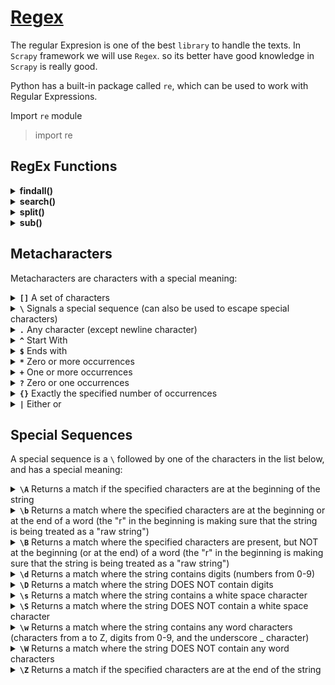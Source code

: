 # [Regex](https://www.w3schools.com/python/python_regex.asp)
The regular Expresion is one of the best `library` to handle the texts. In `Scrapy` framework we will use `Regex`. so its better have good knowledge in `Scrapy` is really good.

Python has a built-in package called `re`, which can be used to work with Regular Expressions.

Import `re` module

> import re 

## RegEx Functions
<details>
  <summary><b>findall()</b></summary>

  Returns a list containing `all matches`

  `re.findall(str, str) -> list`

```
import re

txt = "The rain in Spain"
x = re.findall("ai", txt)
print(x)
```
output
```
['ai', 'ai']
```
</details>
    
<details>
  <summary><b>search()</b></summary>

  Returns a `Match object` if there is a match anywhere in the string

  If there is more than one match, only the `first occurrence` of the match will be returned.

  If no matches are found, the value `None` is returned.

  ```
import re

txt = "The rain in Spain"
x = re.search("\s", txt)

print("Match Object -->",x) 
```
output
```
Match Object --> <re.Match object; span=(3, 4), match=' '>
```
</details>


<details>
  <summary><b>split()</b></summary>

  Returns a `list` where the string has been split at each match

  You can control the number of occurrences by specifying the `maxsplit` as `third` positional parameter

  ```
import re

txt = "The rain in Spain"
x = re.split("\s", txt)
print(x
```
Output
```
['The', 'rain', 'in', 'Spain']
```
</details>




<details>
  <summary><b>sub()</b></summary>
  
  The `sub()` function replaces the matches with the text of your choice:

  ```
import re

#Replace all white-space characters with the digit "9":

txt = "The rain in Spain"
x = re.sub("\s", "9", txt)
print(x)
```
Output
```
The9rain9in9Spain
```
</details>

## Metacharacters
Metacharacters are characters with a special meaning:

<details>
  <summary><b><code>[]</code></b> A set of characters</summary>

  Example: `[a-m]`
  ```
import re

txt = "The rain in Spain"

#Find all lower case characters alphabetically between "a" and "m":

x = re.findall("[a-m]", txt)
print(x)
```
Output
```
['h', 'e', 'a', 'i', 'i', 'a', 'i']
```
</details>


<details>
  <summary><b><code>\</code></b>   Signals a special sequence (can also be used to escape special characters)</summary>
  
  ```
import re

txt = "That will be 59 dollars"

#Find all digit characters:

x = re.findall("\d", txt)
print(x)
```
Output
```
['5', '9']
```
</details>


<details>
  <summary><b><code>.</code></b> Any character (except newline character)	</summary>
  
  ```
import re

txt = "hello planet"

#Search for a sequence that starts with "he", followed by two (any) characters, and an "o":

x = re.findall("he..o", txt)
print(x)
```
Output
```
['hello']
```
  
</details>


<details>
  <summary><b><code>^</code></b>   Start With</summary>

```
import re
txt = "hello world"
x = re.findall("^hello", txt)
print(x)
```
Output
```
["hello"]
```
</details>


<details>
  <summary><b><code>$</code></b>   Ends with</summary>

```
import re

txt = "hello world"
x = re.findall("world$", txt )
print(x)
```
Output
```
["world"]
```
</details>

<details>
  <summary><b><code>*</code></b>   Zero or more occurrences</summary>


```
import re

txt = "hello planet"

#Search for a sequence that starts with "he", followed by 0 or more  (any) characters, and an "o":

x = re.findall("he.*o", txt)

print(x)

```
Output
```
['hello']
```
</details>


<details>
  <summary><b><code>+</code></b> One or more occurrences</summary>

```
import re

txt = "hello planet"

#Search for a sequence that starts with "he", followed by 1 or more  (any) characters, and an "o":

x = re.findall("he.+o", txt)

print(x)
```
Output
```
['hello']
```
</details>




<details>
  <summary><b><code>?</code></b> Zero or one occurrences</summary>

```
import re

txt = "hello planet"

#Search for a sequence that starts with "he", followed by 0 or 1  (any) character, and an "o":

x = re.findall("he.?o", txt)

print(x)

#This time we got no match, because there were not zero, not one, but two characters between "he" and the "o"
```
Output
```
[]
```
  
</details>


<details>
  <summary><b><code>{}</code></b> Exactly the specified number of occurrences	</summary>

  ```
import re

txt = "hello planet"

#Search for a sequence that starts with "he", followed excactly 2 (any) characters, and an "o":

x = re.findall("he.{2}o", txt)

print(x)
```
Output
```
['hello']
```
</details>

<details>
  <summary><b><code>|</code></b> Either or</summary>

  ```
import re

txt = "The rain in Spain falls mainly in the plain!"

#Check if the string contains either "falls" or "stays":

x = re.findall("falls|stays", txt)

print(x)

if x:
  print("Yes, there is at least one match!")
else:
  print("No match")
```
Output
```
['falls']
Yes, there is at least one match!
```
</details>


## Special Sequences
A special sequence is a `\` followed by one of the characters in the list below, and has a special meaning:

<details>
  <summary><b><code>\A</code></b> Returns a match if the specified characters are at the beginning of the string	</summary>

  This is same like `^` Starts with

  ```
import re

txt = "The rain in Spain"

#Check if the string starts with "The":

x = re.findall("\AThe", txt)

print(x)

if x:
  print("Yes, there is a match!")
else:
  print("No match")

```
Output
```
['The']
Yes, there is a match!
```
</details>



<details>
  <summary><b><code>\b</code></b> Returns a match where the specified characters are at the beginning or at the end of a word
(the "r" in the beginning is making sure that the string is being treated as a "raw string")</summary>

Example 1
```
import re

txt = "The rain in Spain"

#Check if "ain" is present at the beginning of a WORD:

x = re.findall(r"\bain", txt)

print(x)

if x:
  print("Yes, there is at least one match!")
else:
  print("No match")
```
Output
```
[]
No match
```

Example 2
```
import re

txt = "The rain in Spain"

#Check if "ain" is present at the end of a WORD:

x = re.findall(r"ain\b", txt)

print(x)

if x:
  print("Yes, there is at least one match!")
else:
  print("No match")

```
Output
```
['ain', 'ain']
Yes, there is at least one match!
```
</details>


<details>
  <summary><b><code>\B</code></b> 	Returns a match where the specified characters are present, but NOT at the beginning (or at the end) of a word
(the "r" in the beginning is making sure that the string is being treated as a "raw string")	</summary>

  Example 1
  ```
import re

txt = "The rain in Spain"

#Check if "ain" is present, but NOT at the beginning of a word:

x = re.findall(r"\Bain", txt)

print(x)

if x:
  print("Yes, there is at least one match!")
else:
  print("No match")

```
Output
```
['ain', 'ain']
Yes, there is at least one match!
```

Example 2
```
import re

txt = "The rain in Spain"

#Check if "ain" is present, but NOT at the end of a word:

x = re.findall(r"ain\B", txt)

print(x)

if x:
  print("Yes, there is at least one match!")
else:
  print("No match")
```
Output
```
[]
No match
```
</details>

<details>
  <summary><b><code>\d</code></b> Returns a match where the string contains digits (numbers from 0-9)		</summary>

```
import re

txt = "The rain in Spain"

#Check if the string contains any digits (numbers from 0-9):

x = re.findall("\d", txt)

print(x)

if x:
  print("Yes, there is at least one match!")
else:
  print("No match")
```
Output
```
[]
No match
```
</details>



<details>
  <summary><b><code>\D</code></b> 	Returns a match where the string DOES NOT contain digits</summary>

```
import re

txt = "Hello World"

#Return a match at every no-digit character:

x = re.findall("\D", txt)

print(x)

if x:
  print("Yes, there is at least one match!")
else:
  print("No match")
```
Output
```
['H', 'e', 'l', 'l', 'o', ' ', 'W', 'o', 'r', 'l', 'd']
Yes, there is at least one match!
```
</details>


<details>
  <summary><b><code>\s</code></b> 	Returns a match where the string contains a white space character</summary>

  ```
import re

txt = "The rain in Spain"

#Return a match at every white-space character:

x = re.findall("\s", txt)

print(x)

if x:
  print("Yes, there is at least one match!")
else:
  print("No match")
```
Output
```
[' ', ' ', ' ']
Yes, there is at least one match!
```
</details>



<details>
  <summary><b><code>\S</code></b> 		Returns a match where the string DOES NOT contain a white space character</summary>

  ```
import re

txt = "Hello World"

#Return a match at every NON white-space character:

x = re.findall("\S", txt)

print(x)

if x:
  print("Yes, there is at least one match!")
else:
  print("No match")

```
Output
```
['H', 'e', 'l', 'l', 'o', 'W', 'o', 'r', 'l', 'd']
Yes, there is at least one match!
```
</details>


<details>
  <summary><b><code>\w</code></b> 	Returns a match where the string contains any word characters (characters from a to Z, digits from 0-9, and the underscore _ character)</summary>

```
import re

txt = "The rain in Spain"

#Return a match at every word character (characters from a to Z, digits from 0-9, and the underscore _ character):

x = re.findall("\w", txt)

print(x)

if x:
  print("Yes, there is at least one match!")
else:
  print("No match")
```

Output
```

['T', 'h', 'e', 'r', 'a', 'i', 'n', 'i', 'n', 'S', 'p', 'a', 'i', 'n']
Yes, there is at least one match!
```
</details>


<details>
  <summary><b><code>\W</code></b> 	Returns a match where the string DOES NOT contain any word characters</summary>

  ```
import re

txt = "The rain in Spain"

#Return a match at every NON word character (characters NOT between a and Z. Like "!", "?" white-space etc.):

x = re.findall("\W", txt)

print(x)

if x:
  print("Yes, there is at least one match!")
else:
  print("No match")

```
Output
```
[' ', ' ', ' ']
Yes, there is at least one match!
```
</details>


<details>
  <summary><b><code>\Z</code></b> Returns a match if the specified characters are at the end of the string</summary>

  ```
import re

txt = "The rain in Spain"

#Check if the string ends with "Spain":

x = re.findall("Spain\Z", txt)

print(x)

if x:
  print("Yes, there is a match!")
else:
  print("No match")
```
Output
```
['Spain']
Yes, there is a match!
```
</details>



